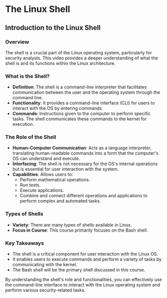 #  The Linux Shell

## Introduction to the Linux Shell

### Overview

The shell is a crucial part of the Linux operating system, particularly for security analysts. This video provides a deeper understanding of what the shell is and its functions within the Linux architecture.

### What is the Shell?

- **Definition**: The shell is a command-line interpreter that facilitates communication between the user and the operating system through the command line.
- **Functionality**: It provides a command-line interface (CLI) for users to interact with the OS by entering commands.
- **Commands**: Instructions given to the computer to perform specific tasks. The shell communicates these commands to the kernel for execution.

### The Role of the Shell

- **Human-Computer Communication**: Acts as a language interpreter, translating human-readable commands into a form that the computer's OS can understand and execute.
- **Interfacing**: The shell is not necessary for the OS's internal operations but is essential for user interaction with the system.
- **Capabilities**: Allows users to:
  - Perform mathematical operations.
  - Run tests.
  - Execute applications.
  - Combine and connect different operations and applications to perform complex and automated tasks.

### Types of Shells

- **Variety**: There are many types of shells available in Linux.
- **Focus in Course**: This course primarily focuses on the Bash shell.

### Key Takeaways

- The shell is a critical component for user interaction with the Linux OS.
- It enables users to execute commands and perform a variety of tasks by communicating with the kernel.
- The Bash shell will be the primary shell discussed in this course.

By understanding the shell's role and functionalities, you can effectively use the command-line interface to interact with the Linux operating system and perform various security-related tasks.
